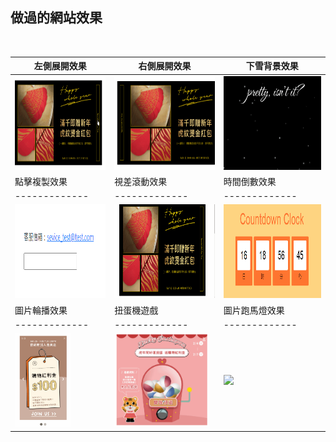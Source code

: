 ## 做過的網站效果

</br>

| 左側展開效果 | 右側展開效果 | 下雪背景效果 | 
|-------------|-------------|-------------|
| <img src="https://raw.githubusercontent.com/layla4131/Web_function/main/images/gif/left_pop.gif" height="150"> |  <img src="https://raw.githubusercontent.com/layla4131/Web_function/main/images/gif/right_pop.gif" height="150"> | <img src="https://raw.githubusercontent.com/layla4131/Web_function/main/images/gif/snow.gif" height="150"> |
| 點擊複製效果 | 視差滾動效果 | 時間倒數效果 | 
|-------------|-------------|-------------|
| <img src="https://raw.githubusercontent.com/layla4131/Web_function/main/images/gif/clickCopy.gif" height="150"> | <img src="https://raw.githubusercontent.com/layla4131/Web_function/main/images/gif/Parallax_Scrolling.gif" height="150"> |<img src="https://raw.githubusercontent.com/layla4131/Web_function/main/images/gif/countdown.gif" height="150"> |
| 圖片輪播效果 | 扭蛋機遊戲 | 圖片跑馬燈效果 | 
|-------------|-------------|-------------|
| <img src="https://raw.githubusercontent.com/layla4131/Web_function/main/images/gif/SlideShow.gif" height="150"> | <img src="https://raw.githubusercontent.com/layla4131/Web_function/main/images/gif/gashapon.gif" height="150"> |<img src="https://raw.githubusercontent.com/layla4131/Web_function/main/images/gif/marquee.gif" height="150"> |
